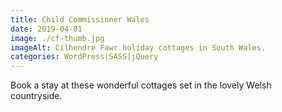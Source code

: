 ```yaml
---
title: Child Commissioner Wales
date: 2019-04-01
image: ./cf-thumb.jpg
imageAlt: Cilhendre Fawr holiday cottages in South Wales.
categories: WordPress|SASS|jQuery
---
```

Book a stay at these wonderful cottages set in the lovely Welsh countryside.
